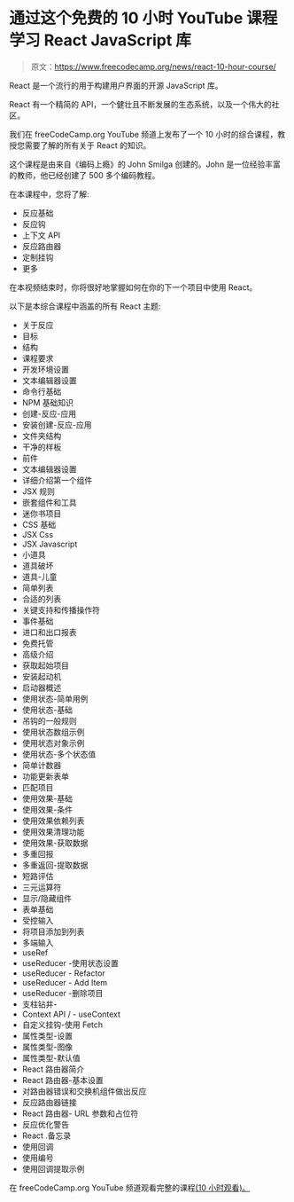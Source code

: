 # 通过这个免费的 10 小时 YouTube 课程学习 React JavaScript 库

> 原文：<https://www.freecodecamp.org/news/react-10-hour-course/>

React 是一个流行的用于构建用户界面的开源 JavaScript 库。

React 有一个精简的 API，一个健壮且不断发展的生态系统，以及一个伟大的社区。

我们在 freeCodeCamp.org YouTube 频道上发布了一个 10 小时的综合课程，教授您需要了解的所有关于 React 的知识。

这个课程是由来自《编码上瘾》的 John Smilga 创建的。John 是一位经验丰富的教师，他已经创建了 500 多个编码教程。

在本课程中，您将了解:

*   反应基础
*   反应钩
*   上下文 API
*   反应路由器
*   定制挂钩
*   更多

在本视频结束时，你将很好地掌握如何在你的下一个项目中使用 React。

以下是本综合课程中涵盖的所有 React 主题:

*   关于反应
*   目标
*   结构
*   课程要求
*   开发环境设置
*   文本编辑器设置
*   命令行基础
*   NPM 基础知识
*   创建-反应-应用
*   安装创建-反应-应用
*   文件夹结构
*   干净的样板
*   前件
*   文本编辑器设置
*   详细介绍第一个组件
*   JSX 规则
*   嵌套组件和工具
*   迷你书项目
*   CSS 基础
*   JSX Css
*   JSX Javascript
*   小道具
*   道具破坏
*   道具-儿童
*   简单列表
*   合适的列表
*   关键支持和传播操作符
*   事件基础
*   进口和出口报表
*   免费托管
*   高级介绍
*   获取起始项目
*   安装起动机
*   启动器概述
*   使用状态-简单用例
*   使用状态-基础
*   吊钩的一般规则
*   使用状态数组示例
*   使用状态对象示例
*   使用状态-多个状态值
*   简单计数器
*   功能更新表单
*   匹配项目
*   使用效果-基础
*   使用效果-条件
*   使用效果依赖列表
*   使用效果清理功能
*   使用效果-获取数据
*   多重回报
*   多重返回-提取数据
*   短路评估
*   三元运算符
*   显示/隐藏组件
*   表单基础
*   受控输入
*   将项目添加到列表
*   多端输入
*   useRef
*   useReducer -使用状态设置
*   useReducer - Refactor
*   useReducer - Add Item
*   useReducer -删除项目
*   支柱钻井-
*   Context API / - useContext
*   自定义挂钩-使用 Fetch
*   属性类型-设置
*   属性类型-图像
*   属性类型-默认值
*   React 路由器简介
*   React 路由器-基本设置
*   对路由器错误和交换机组件做出反应
*   反应路由器链接
*   React 路由器- URL 参数和占位符
*   反应优化警告
*   React .备忘录
*   使用回调
*   使用编号
*   使用回调提取示例

在 freeCodeCamp.org YouTube 频道观看完整的课程[(10 小时观看)。](https://www.youtube.com/watch?v=4UZrsTqkcW4)